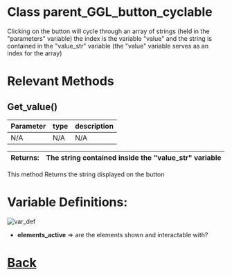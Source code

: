 # Class parent_GGL_button_cyclable

Clicking on the button will cycle through an 
		array of strings (held in the "parameters" variable)
		the index is the variable "value" and the string
		is contained in the "value_str" variable (the "value" variable serves as an index for the array) 
		
# Relevant Methods

## Get_value()

| Parameter   |  type   |              description                   |
|--           |       --|--                                          |
|    N/A      |   N/A   |                    N/A                     |

| Returns:  | The string contained inside the "value_str" variable |
|--         |   --|

This method Returns the string displayed on the button

# Variable Definitions:

![var_def](https://github.com/Ced30/GML-GUI-Library-GGL-Documentation/blob/main/Images/API/GGL_instance/parent_GGL_button_cyclable.png)

- **elements_active** => are the elements shown and interactable with?

# [Back](https://github.com/Ced30/GML-GUI-Library-GGL-Documentation/blob/main/API/Instance%20Classes.md)
